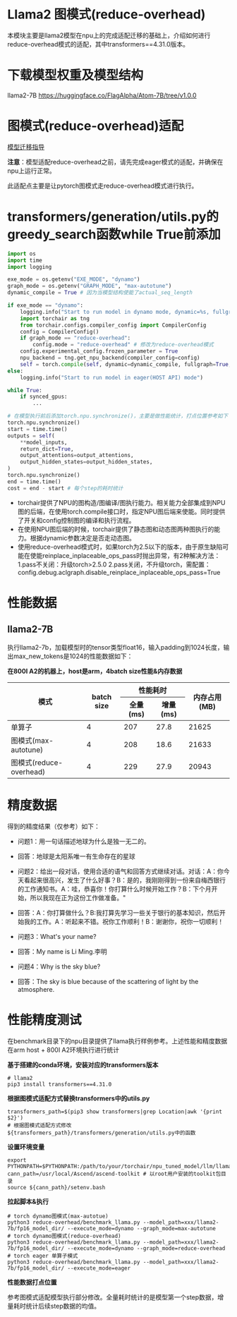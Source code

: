 # Llama2 图模式(reduce-overhead)

本模块主要是llama2模型在npu上的完成适配迁移的基础上，介绍如何进行reduce-overhead模式的适配，其中transformers==4.31.0版本。

# 下载模型权重及模型结构
llama2-7B https://huggingface.co/FlagAlpha/Atom-7B/tree/v1.0.0

# 图模式(reduce-overhead)适配

[模型迁移指导](https://www.hiascend.com/document/detail/zh/CANNCommunityEdition/80RC1alpha003/devguide/moddevg/torchair/torchair_01_0001.html)

**注意**：模型适配reduce-overhead之前，请先完成eager模式的适配，并确保在npu上运行正常。

此适配点主要是让pytorch图模式走reduce-overhead模式进行执行。

# transformers/generation/utils.py的greedy_search函数while True前添加
```python
import os
import time
import logging

exe_mode = os.getenv("EXE_MODE", "dynamo")
graph_mode = os.getenv("GRAPH_MODE", "max-autotune")
dynamic_compile = True # 因为当模型结构使能了actual_seq_length

if exe_mode == "dynamo":
    logging.info("Start to run model in dynamo mode, dynamic=%s, fullgraph=%s, backend=npu" % (dynamic_compile, True))
    import torchair as tng
    from torchair.configs.compiler_config import CompilerConfig
    config = CompilerConfig()
    if graph_mode == "reduce-overhead":
        config.mode = "reduce-overhead" # 修改为reduce-overhead模式
    config.experimental_config.frozen_parameter = True
    npu_backend = tng.get_npu_backend(compiler_config=config)
    self = torch.compile(self, dynamic=dynamic_compile, fullgraph=True, backend=npu_backend)
else:
    logging.info("Start to run model in eager(HOST API) mode")

while True:
    if synced_gpus:
        ...

# 在模型执行前后添加torch.npu.synchronize()，主要是做性能统计，打点位置参考如下
torch.npu.synchronize()
start = time.time()
outputs = self(
    **model_inputs,
    return_dict=True,
    output_attentions=output_attentions,
    output_hidden_states=output_hidden_states,
)
torch.npu.synchronize()
end = time.time()
cost = end - start # 每个step的耗时统计
```

- torchair提供了NPU的图构造/图编译/图执行能力。相关能力全部集成到NPU图的后端，在使用torch.compile接口时，指定NPU图后端来使能。同时提供了开关和config控制图的编译和执行流程。
- 在使用NPU图后端的时候，torchair提供了静态图和动态图两种图执行的能力。根据dynamic参数决定是否走动态图。
- 使用reduce-overhead模式时，如果torch为2.5以下的版本，由于原生缺陷可能在使能reinplace_inplaceable_ops_pass时抛出异常，有2种解决方法：1.pass不关闭：升级torch>2.5.0 2.pass关闭，不升级torch，需配置：config.debug.aclgraph.disable_reinplace_inplaceable_ops_pass=True

# 性能数据

## llama2-7B

执行llama2-7b，加载模型时的tensor类型float16，输入padding到1024长度，输出max_new_tokens是1024的性能数据如下：

**在800I A2的机器上，host是arm，4batch size性能&内存数据**

<table class="tg">
<thead>
  <tr>
    <th class="tg-0pky" rowspan="2">模式</th>
    <th class="tg-0pky" rowspan="2">batch size</th>
    <th class="tg-0pky" colspan="2">性能耗时</th>
    <th class="tg-0pky" rowspan="2">内存占用(MB)</th>
  </tr>
  <tr>
    <th class="tg-0pky">全量(ms)</th>
    <th class="tg-0pky">增量(ms)</th>
  </tr>
</thead>
<tbody>
  <tr>
    <td class="tg-0pky">单算子</td>
    <td class="tg-0pky">4</td>
    <td class="tg-0pky">207</td>
    <td class="tg-0pky">27.8</td>
    <td class="tg-0pky">21625</td>
  </tr>
  <tr>
    <td class="tg-0pky">图模式(max-autotune)</td>
    <td class="tg-0pky">4</td>
    <td class="tg-0pky">208</td>
    <td class="tg-0pky">18.6</td>
    <td class="tg-0pky">21633</td>
  </tr>
    <tr>
    <td class="tg-0pky">图模式(reduce-overhead)</td>
    <td class="tg-0pky">4</td>
    <td class="tg-0pky">229</td>
    <td class="tg-0pky">27.9</td>
    <td class="tg-0pky">20943</td>
  </tr>
</tbody>
</table>

# 精度数据

得到的精度结果（仅参考）如下：

- 问题1：用一句话描述地球为什么是独一无二的。
- 回答：地球是太阳系唯一有生命存在的星球

- 问题2：给出一段对话，使用合适的语气和回答方式继续对话。对话：A：你今天看起来很高兴，发生了什么好事？B：是的，我刚刚得到一份来自梅西银行的工作通知书。A：哇，恭喜你！你打算什么时候开始工作？B：下个月开始，所以我现在正为这份工作做准备。"
- 回答：A：你打算做什么？B:我打算先学习一些关于银行的基本知识，然后开始我的工作。A：听起来不错。祝你工作顺利！B：谢谢你，祝你一切顺利！

- 问题3：What's your name?
- 回答：My name is Li Ming.李明

- 问题4：Why is the sky blue?
- 回答：The sky is blue because of the scattering of light by the atmosphere.

# 性能精度测试

在benchmark目录下的npu目录提供了llama执行样例参考。上述性能和精度数据在arm host + 800I A2环境执行进行统计 

**基于搭建的conda环境，安装对应的transformers版本**

```shell
# llama2
pip3 install transformers==4.31.0
```

**根据图模式适配方式替换transformers中的utils.py**

```shell
transformers_path=$(pip3 show transformers|grep Location|awk '{print $2}')
# 根据图模式适配方式修改${transformers_path}/transformers/generation/utils.py中的函数
```

**设置环境变量**

```shell
export PYTHONPATH=$PYTHONPATH:/path/to/your/torchair/npu_tuned_model/llm/llama
cann_path=/usr/local/Ascend/ascend-toolkit # 以root用户安装的toolkit包目录
source ${cann_path}/setenv.bash
```

**拉起脚本&执行**

```shell
# torch dynamo图模式(max-autotue)
python3 reduce-overhead/benchmark_llama.py --model_path=xxx/llama2-7b/fp16_model_dir/ --execute_mode=dynamo --graph_mode=max-autotune
# torch dynamo图模式(reduce-overhead)
python3 reduce-overhead/benchmark_llama.py --model_path=xxx/llama2-7b/fp16_model_dir/ --execute_mode=dynamo --graph_mode=reduce-overhead
# torch eager 单算子模式 
python3 reduce-overhead/benchmark_llama.py --model_path=xxx/llama2-7b/fp16_model_dir/ --execute_mode=eager
```

**性能数据打点位置**

参考图模式适配模型执行部分修改。全量耗时统计的是模型第一个step数据，增量耗时统计后续step数据的均值。